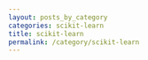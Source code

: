 ```yaml
---
layout: posts_by_category
categories: scikit-learn
title: scikit-learn
permalink: /category/scikit-learn
---
```

